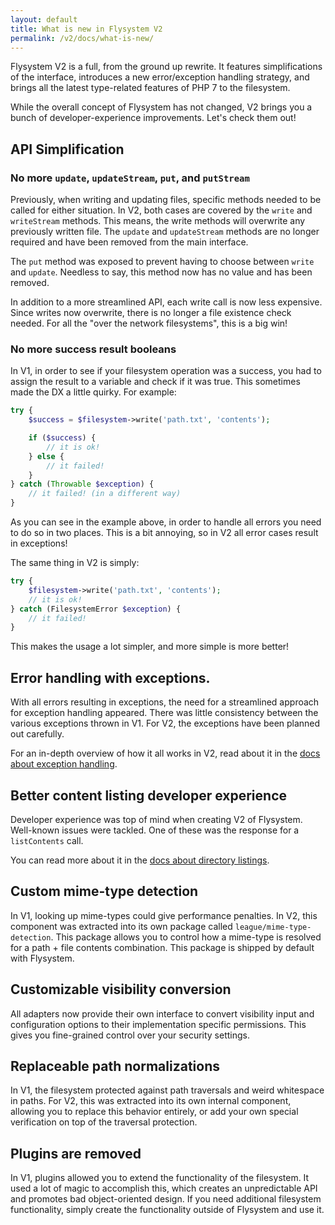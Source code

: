 ```yaml
---
layout: default
title: What is new in Flysystem V2
permalink: /v2/docs/what-is-new/
---
```


Flysystem V2 is a full, from the ground up rewrite. It features simplifications
of the interface, introduces a new error/exception handling strategy, and
brings all the latest type-related features of PHP 7 to the filesystem.

While the overall concept of Flysystem has not changed, V2 brings you a bunch
of developer-experience improvements. Let's check them out!

## API Simplification

### No more `update`, `updateStream`, `put`, and `putStream`

Previously, when writing and updating files, specific methods needed to be called
for either situation. In V2, both cases are covered by the `write` and `writeStream`
methods. This means, the write methods will overwrite any previously written file.
The `update` and `updateStream` methods are no longer required and have been removed
from the main interface.

The `put` method was exposed to prevent having to choose between `write`
and `update`. Needless to say, this method now has no value and has been removed.

In addition to a more streamlined API, each write call is now less expensive. Since
writes now overwrite, there is no longer a file existence check needed. For all the
"over the network filesystems", this is a big win!  

### No more success result booleans

In V1, in order to see if your filesystem operation was a success, you had to assign
the result to a variable and check if it was true. This sometimes made the DX a little
quirky. For example:

```php
try {
    $success = $filesystem->write('path.txt', 'contents');

    if ($success) {
        // it is ok!
    } else {
        // it failed!
    }
} catch (Throwable $exception) {
    // it failed! (in a different way)
}
```

As you can see in the example above, in order to handle all errors you need to do so
in two places. This is a bit annoying, so in V2 all error cases result in exceptions!

The same thing in V2 is simply:

```php
try {
    $filesystem->write('path.txt', 'contents');
    // it is ok!
} catch (FilesystemError $exception) {
    // it failed!
}
```

This makes the usage a lot simpler, and more simple is more better!

## Error handling with exceptions.

With all errors resulting in exceptions, the need for a streamlined approach
for exception handling appeared. There was little consistency between the various
exceptions thrown in V1. For V2, the exceptions have been planned out carefully.

For an in-depth overview of how it all works in V2, read about it in
the [docs about exception handling](/v2/docs/usage/exception-handling/).

## Better content listing developer experience

Developer experience was top of mind when creating V2 of Flysystem. Well-known
issues were tackled. One of these was the response for a `listContents` call.

You can read more about it in the
[docs about directory listings](/v2/docs/usage/directory-listings/).

## Custom mime-type detection

In V1, looking up mime-types could give performance penalties. In V2, this
component was extracted into its own package called `league/mime-type-detection`.
This package allows you to control how a mime-type is resolved for a
path + file contents combination. This package is shipped by default with
Flysystem.

## Customizable visibility conversion

All adapters now provide their own interface to convert visibility
input and configuration options to their implementation specific
permissions. This gives you fine-grained control over your
security settings.

## Replaceable path normalizations

In V1, the filesystem protected against path traversals and weird whitespace in
paths. For V2, this was extracted into its own internal component, allowing you
to replace this behavior entirely, or add your own special verification on top
of the traversal protection. 

## Plugins are removed

In V1, plugins allowed you to extend the functionality of the filesystem. It used a
lot of magic to accomplish this, which creates an unpredictable API and promotes
bad object-oriented design. If you need additional filesystem functionality, simply
create the functionality outside of Flysystem and use it.
